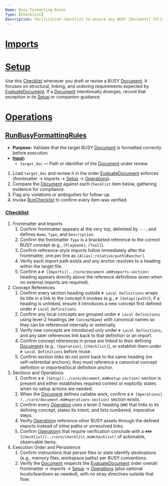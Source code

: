 ```yaml
---
Name: Busy Formatting Rules
Type: [Checklist]
Description: Verification checklist to ensure any BUSY [Document] follows required structural conventions.
---
```


# [Imports](../core/document.md#imports-section)
[Document]:../core/document.md
[Concept]:../core/concept.md
[Operation]:../core/operation.md
[Checklist]:../core/checklist.md
[EvaluateDocument]:../core/document.md#evaluatedocument
[RunChecklist]:../core/checklist.md#runchecklist

# [Setup](../core/document.md#setup-section)
Use this [Checklist] whenever you draft or revise a BUSY [Document]. It focuses on structural, linking, and ordering requirements expected by [EvaluateDocument]. If a [Document] intentionally diverges, record that exception in its [Setup](../core/document.md#setup-section) or companion guidance.

# [Operations](../core/document.md#operations-section)

## [RunBusyFormattingRules](#runbusyformattingrules-operation)
- **Purpose:** Validate that the target BUSY [Document] is formatted correctly before execution.
- **[Input](../core/operation.md#input):**
    - `target_doc` — Path or identifier of the [Document] under review.

1. Load `target_doc` and review it in the order [EvaluateDocument] enforces (frontmatter → imports → [Setup](../core/document.md#setup-section) → [Operations](../core/document.md#operations-section)).
2. Compare the [Document] against each `Checklist` item below, gathering evidence for compliance.
3. Flag any violations or ambiguities for follow-up.
4. Invoke [RunChecklist] to confirm every item was verified.

### [Checklist](../core/checklist.md#checklist)
1. Frontmatter and Imports
   1. Confirm frontmatter appears at the very top, delimited by `---`, and defines `Name`, `Type`, and `Description`.
   2. Confirm the frontmatter `Type` is a bracketed reference to the correct BUSY concept (e.g., `[Playbook]`, `[Tool]`).
   3. Confirm reference-style imports follow immediately after the frontmatter, one per line as `[Alias]:relative/path[#anchor]`.
   4. Verify each import path exists and any anchor resolves to a heading within the target file.
   5. Confirm a `# [Imports](../core/document.md#imports-section)` heading appears directly above the reference definitions (even when no external imports are required).
2. Concept References
   1. Confirm every section heading outside `# Local Definitions` wraps its title in a link to the concept it invokes (e.g., `# [Setup](path)`); if a heading is unlinked, ensure it introduces a new concept first defined under `# Local Definitions`.
   2. Confirm any local concepts are grouped under `# Local Definitions` using level-2 headings (`## ConceptName`) with canonical names so they can be referenced internally or externally.
   3. Verify new concepts are introduced only under `# Local Definitions`, and any later references link back to that definition or an import.
   4. Confirm concept references in prose are linked to their defining [Document]s (e.g., `[Operation]`, `[Checklist]`), or establish them under `# Local Definitions` before reuse.
   5. Confirm section links do not point back to the same heading (no self-referential anchors); they must reference a canonical concept definition or imported/local definition anchor.
3. Sections and Operations
   1. Confirm a `# [Setup](../core/document.md#setup-section)` section is present and either establishes required context or explicitly states when no setup actions are needed.
   2. When the [Document] defines callable work, confirm a `# [Operations](../core/document.md#operations-section)` section exists.
   3. Confirm every [Operation] uses a level-2 heading (`##`) that links to its defining concept, states its intent, and lists numbered, imperative steps.
   4. Verify [Operation]s reference other BUSY assets through the defined imports instead of inline paths or unresolved links.
   5. Confirm [Operation]s that require verification conclude with a `### [Checklist](../core/checklist.md#checklist)` of actionable, observable items.
4. Execution Order and Persistence
   1. Confirm instructions that persist files or state identify destinations (e.g., memory files, workspace paths) per BUSY conventions.
   2. Verify the [Document] respects the [EvaluateDocument] order overall: frontmatter → imports → [Setup](../core/document.md#setup-section) → [Operations](../core/document.md#operations-section) (plus optional locals/teardown as needed), with no stray directives outside that flow.
